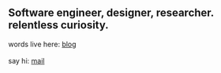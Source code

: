 ## Software engineer, designer, researcher. relentless curiosity.

words live here: [blog](https://mosesdebayo.com/blog) <br>  
say hi: [mail](mailto:hey@mosesadebayo.com)
